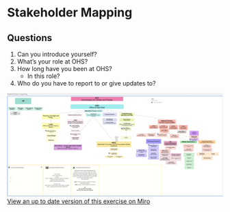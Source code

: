 # Stakeholder Mapping

## Questions

1. Can you introduce yourself?
1. What’s your role at OHS?
1. How long have you been at OHS? 
    * In this role?
1. Who do you have to report to or give updates to?

![Image of Stakeholder Mapping exercise](../../images/stakeholder-mapping.png)
[View an up to date version of this exercise on Miro](https://miro.com/app/board/o9J_lCdf5Iw=/?moveToWidget=3074457359393677819&cot=14)
